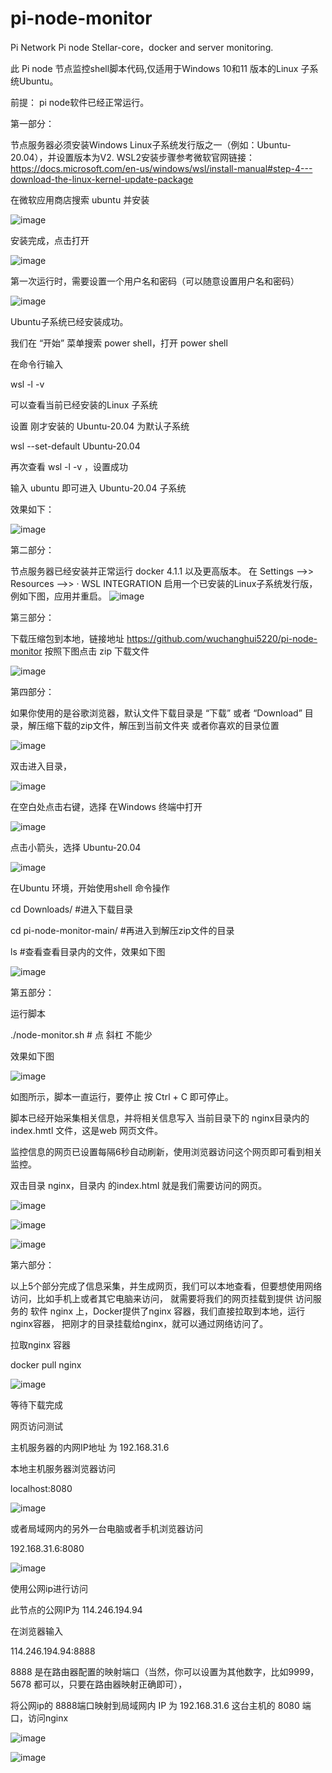 # pi-node-monitor
Pi Network Pi node Stellar-core，docker and server monitoring.

此 Pi node 节点监控shell脚本代码,仅适用于Windows 10和11 版本的Linux 子系统Ubuntu。

前提：
pi node软件已经正常运行。

第一部分：

节点服务器必须安装Windows Linux子系统发行版之一（例如：Ubuntu-20.04），并设置版本为V2.
WSL2安装步骤参考微软官网链接：
https://docs.microsoft.com/en-us/windows/wsl/install-manual#step-4---download-the-linux-kernel-update-package

在微软应用商店搜索 ubuntu 并安装

![image](https://user-images.githubusercontent.com/33740652/145417025-96b9bb91-f4fa-421b-9b7f-0e5c1b5f14be.png)

安装完成，点击打开

![image](https://user-images.githubusercontent.com/33740652/145417208-87032c15-9027-4144-99bc-745852126dda.png)

第一次运行时，需要设置一个用户名和密码（可以随意设置用户名和密码）

![image](https://user-images.githubusercontent.com/33740652/145417870-a68df0f9-4dea-4d5f-97d3-d5ac5ecccda5.png)

Ubuntu子系统已经安装成功。

我们在 “开始” 菜单搜索 power shell，打开 power shell

在命令行输入 

wsl -l -v 

可以查看当前已经安装的Linux 子系统

设置 刚才安装的 Ubuntu-20.04 为默认子系统

wsl --set-default Ubuntu-20.04

再次查看 wsl -l -v ，设置成功

输入 ubuntu 即可进入 Ubuntu-20.04 子系统

效果如下：

![image](https://user-images.githubusercontent.com/33740652/145419150-95fb096a-3521-42ed-9d10-dd56973e0f12.png)




第二部分：

节点服务器已经安装并正常运行 docker 4.1.1 以及更高版本。
在 Settings -->> Resources -->> · WSL INTEGRATION 启用一个已安装的Linux子系统发行版，例如下图，应用并重启。
![image](https://user-images.githubusercontent.com/33740652/145140772-64cff51a-f928-494e-b1a1-d46b9c982084.png)


第三部分：

下载压缩包到本地，链接地址 https://github.com/wuchanghui5220/pi-node-monitor
按照下图点击 zip 下载文件

![image](https://user-images.githubusercontent.com/33740652/145364856-17e8bd44-0eeb-45fd-8a10-267703d39837.png)

第四部分：

如果你使用的是谷歌浏览器，默认文件下载目录是 “下载” 或者 “Download” 目录，解压缩下载的zip文件，解压到当前文件夹 或者你喜欢的目录位置

![image](https://user-images.githubusercontent.com/33740652/145366051-8fbca61b-632c-4d66-b9cf-91375b94a264.png)

双击进入目录，

![image](https://user-images.githubusercontent.com/33740652/145421322-7f3c4677-5185-46ce-8856-880586fdf7fc.png)

在空白处点击右键，选择 在Windows 终端中打开

![image](https://user-images.githubusercontent.com/33740652/145422862-3b15f57f-067f-467c-b061-e1288e39c9e3.png)


点击小箭头，选择 Ubuntu-20.04

![image](https://user-images.githubusercontent.com/33740652/145423044-7b9bc1c0-654d-4554-9d0c-6c09ddbd949d.png)



在Ubuntu 环境，开始使用shell 命令操作

cd Downloads/               #进入下载目录 

cd pi-node-monitor-main/    #再进入到解压zip文件的目录

ls                          #查看查看目录内的文件，效果如下图

![image](https://user-images.githubusercontent.com/33740652/145424563-607ea953-8b5f-4917-abfc-9f50330adfe0.png)



第五部分：

运行脚本

./node-monitor.sh           #  点 斜杠 不能少

效果如下图

![image](https://user-images.githubusercontent.com/33740652/145425001-435c496e-d4f9-4a5b-b90a-f67e3477e319.png)

如图所示，脚本一直运行，要停止 按 Ctrl + C 即可停止。

脚本已经开始采集相关信息，并将相关信息写入 当前目录下的 nginx目录内的index.hmtl 文件，这是web 网页文件。

监控信息的网页已设置每隔6秒自动刷新，使用浏览器访问这个网页即可看到相关监控。

双击目录 nginx，目录内 的index.html 就是我们需要访问的网页。

![image](https://user-images.githubusercontent.com/33740652/145426408-6bc67bf1-6447-45fa-8c3d-2154ed8d0484.png)


![image](https://user-images.githubusercontent.com/33740652/145369308-5499fcc4-ea23-4579-911a-8d66f2706cab.png)

![image](https://user-images.githubusercontent.com/33740652/145427749-302cccc9-bcb7-4b88-ade4-7d5a48cba08f.png)



第六部分：

以上5个部分完成了信息采集，并生成网页，我们可以本地查看，但要想使用网络访问，比如手机上或者其它电脑来访问，
就需要将我们的网页挂载到提供 访问服务的 软件 nginx 上，Docker提供了nginx 容器，我们直接拉取到本地，运行nginx容器，
把刚才的目录挂载给nginx，就可以通过网络访问了。

拉取nginx 容器

docker pull nginx

![image](https://user-images.githubusercontent.com/33740652/145429427-8281efc0-acf3-4e4f-8034-c1ee6808d5f6.png)

等待下载完成


网页访问测试

主机服务器的内网IP地址 为 192.168.31.6

本地主机服务器浏览器访问

localhost:8080

![image](https://user-images.githubusercontent.com/33740652/145435120-d1956f1f-d07d-4df4-8baa-13d97a2e2f2a.png)

或者局域网内的另外一台电脑或者手机浏览器访问

192.168.31.6:8080

![image](https://user-images.githubusercontent.com/33740652/145435654-13543b38-67f9-43f6-bff4-2f4e088a496c.png)

使用公网ip进行访问

此节点的公网IP为 114.246.194.94

在浏览器输入

114.246.194.94:8888

8888 是在路由器配置的映射端口（当然，你可以设置为其他数字，比如9999，5678 都可以，只要在路由器映射正确即可），

将公网ip的 8888端口映射到局域网内 IP 为 192.168.31.6 这台主机的 8080 端口，访问nginx

![image](https://user-images.githubusercontent.com/33740652/145437754-9a56006c-cb95-4791-b965-2a30c0d4c475.png)

![image](https://user-images.githubusercontent.com/33740652/145436842-9f7de7f4-9aa7-4790-9155-329bffe8afb2.png)

